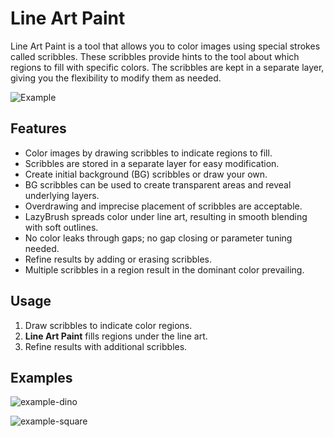 # Line Art Paint

Line Art Paint is a tool that allows you to color images using special strokes called scribbles. These scribbles provide hints to the tool about which regions to fill with specific colors. The scribbles are kept in a separate layer, giving you the flexibility to modify them as needed.

![Example](https://media3.giphy.com/media/MmHpDXbpDL9pcrRFpq/giphy.gif)

## Features

- Color images by drawing scribbles to indicate regions to fill.
- Scribbles are stored in a separate layer for easy modification.
- Create initial background (BG) scribbles or draw your own.
- BG scribbles can be used to create transparent areas and reveal underlying layers.
- Overdrawing and imprecise placement of scribbles are acceptable.
- LazyBrush spreads color under line art, resulting in smooth blending with soft outlines.
- No color leaks through gaps; no gap closing or parameter tuning needed.
- Refine results by adding or erasing scribbles.
- Multiple scribbles in a region result in the dominant color prevailing.

## Usage

1. Draw scribbles to indicate color regions.
2. **Line Art Paint** fills regions under the line art.
3. Refine results with additional scribbles.

## Examples

![example-dino](https://github.com/dsorvq/line-art-paint/assets/138303821/0c55b06e-fde2-4744-8787-61b302e1a15c)


![example-square](https://github.com/dsorvq/line-art-paint/assets/138303821/878a9722-03a0-46ef-b560-e0f9bbcaa0b1)
